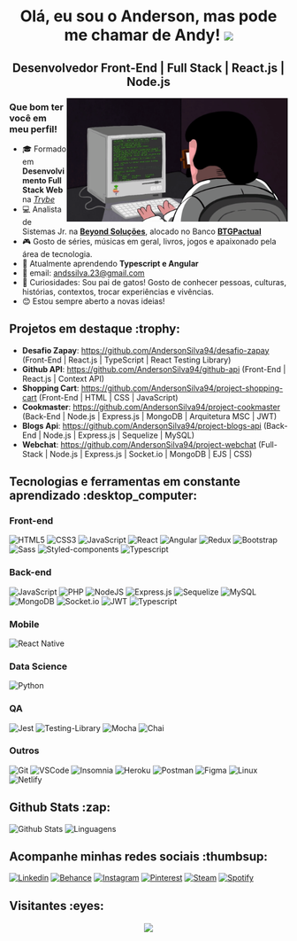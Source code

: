<h1 align="center">Olá, eu sou o Anderson, mas pode me chamar de Andy! <img src="https://media.giphy.com/media/hvRJCLFzcasrR4ia7z/giphy.gif" width="30"> </h1>

<h2 align="center">Desenvolvedor Front-End | Full Stack | React.js | Node.js</h2>

<img src="https://github.com/AndersonSilva94/AndersonSilva94/blob/main/assets/programador.gif" width="400px" align="right" alt="rotina-dev">

<h3>Que bom ter você em meu perfil!</h3>

- :mortar_board: Formado em <strong>Desenvolvimento Full Stack Web</strong> na <a href="https://www.betrybe.com/">_Trybe_</a>
- :computer: Analista de Sistemas Jr. na <strong><a href="https://imaginebeyond.com.br/">Beyond Soluções</a></strong>, alocado no Banco <strong><a href="https://btgpactual.com">BTGPactual</a></strong>
- :video_game: Gosto de séries, músicas em geral, livros, jogos e apaixonado pela área de tecnologia.
- :seedling: Atualmente aprendendo <strong>Typescript e Angular</strong>
- :e-mail: email: andssilva.23@gmail.com
- :star2: Curiosidades: Sou pai de gatos! Gosto de conhecer pessoas, culturas, histórias, contextos, trocar experiências e vivências.
- :blush: Estou sempre aberto a novas ideias!

<h2>Projetos em destaque :trophy:</h2>

- <strong>Desafio Zapay</strong>: https://github.com/AndersonSilva94/desafio-zapay (Front-End | React.js | TypeScript | React Testing Library)
- <strong>Github API</strong>: https://github.com/AndersonSilva94/github-api (Front-End | React.js | Context API)
- <strong>Shopping Cart</strong>: https://github.com/AndersonSilva94/project-shopping-cart (Front-End | HTML | CSS | JavaScript)
- <strong>Cookmaster</strong>: https://github.com/AndersonSilva94/project-cookmaster (Back-End | Node.js | Express.js | MongoDB | Arquitetura MSC | JWT)
- <strong>Blogs Api</strong>: https://github.com/AndersonSilva94/project-blogs-api (Back-End | Node.js | Express.js | Sequelize | MySQL)
- <strong>Webchat</strong>: https://github.com/AndersonSilva94/project-webchat (Full-Stack | Node.js | Express.js | Socket.io | MongoDB | EJS | CSS)

<h2>Tecnologias e ferramentas em constante aprendizado :desktop_computer:</h2>

<h3>Front-end</h3>

![HTML5](https://img.shields.io/badge/HTML5-E34F26?style=for-the-badge&logo=html5&logoColor=white)
![CSS3](https://img.shields.io/badge/CSS3-1572B6?style=for-the-badge&logo=css3&logoColor=white)
![JavaScript](https://img.shields.io/badge/javascript-%23323330.svg?style=for-the-badge&logo=javascript&logoColor=%23F7DF1E)
![React](https://img.shields.io/badge/react-%2320232a.svg?style=for-the-badge&logo=react&logoColor=%2361DAFB)
![Angular](https://img.shields.io/badge/angular-%23DD0031.svg?style=for-the-badge&logo=angular&logoColor=white)
![Redux](https://img.shields.io/badge/Redux-764ABC?style=for-the-badge&logo=redux&logoColor=white)
![Bootstrap](https://img.shields.io/badge/Bootstrap-7952B3?style=for-the-badge&logo=bootstrap&logoColor=white)
![Sass](https://img.shields.io/badge/Sass-CC6699?style=for-the-badge&logo=sass&logoColor=white)
![Styled-components](https://img.shields.io/badge/styled--components-DB7093?style=for-the-badge&logo=styledcomponents&logoColor=white)
![Typescript](https://img.shields.io/badge/typescript-3178C6?style=for-the-badge&logo=typescript&logoColor=white)

<h3>Back-end</h3>

![JavaScript](https://img.shields.io/badge/javascript-%23323330.svg?style=for-the-badge&logo=javascript&logoColor=%23F7DF1E)
![PHP](https://img.shields.io/badge/PHP-777BB4?style=for-the-badge&logo=php&logoColor=white)
![NodeJS](https://img.shields.io/badge/Node.JS-339933?style=for-the-badge&logo=node.js&logoColor=white)
![Express.js](https://img.shields.io/badge/express.js-%23404d59.svg?style=for-the-badge&logo=express&logoColor=%2361DAFB)
![Sequelize](https://img.shields.io/badge/sequelize-52B0E7?style=for-the-badge&logo=sequelize&logoColor=white)
![MySQL](https://img.shields.io/badge/MySQL-4479A1?style=for-the-badge&logo=mysql&logoColor=white)
![MongoDB](https://img.shields.io/badge/MongoDB-47A248?style=for-the-badge&logo=mongodb&logoColor=white)
![Socket.io](https://img.shields.io/badge/Socket.io-010101?style=for-the-badge&logo=socketdotio&logoColor=white)
![JWT](https://img.shields.io/badge/JWT-black?style=for-the-badge&logo=JSON%20web%20tokens)
![Typescript](https://img.shields.io/badge/typescript-3178C6?style=for-the-badge&logo=typescript&logoColor=white)

<h3>Mobile</h3>

![React Native](https://img.shields.io/badge/react_native-%2320232a.svg?style=for-the-badge&logo=react&logoColor=%2361DAFB)

<h3>Data Science</h3>

![Python](https://img.shields.io/badge/python-3670A0?style=for-the-badge&logo=python&logoColor=ffdd54)

<h3>QA</h3>

![Jest](https://img.shields.io/badge/Jest-C21325?style=for-the-badge&logo=jest&logoColor=white)
![Testing-Library](https://img.shields.io/badge/TestingLibrary-E33332?style=for-the-badge&logo=testing-library&logoColor=white)
![Mocha](https://img.shields.io/badge/mocha-8D6748?style=for-the-badge&logo=mocha&logoColor=white)
![Chai](https://img.shields.io/badge/chai-A30701?style=for-the-badge&logo=chai&logoColor=white)

<h3>Outros</h3>

![Git](https://img.shields.io/badge/Git-F05032?style=for-the-badge&logo=git&logoColor=white)
![VSCode](https://img.shields.io/badge/VSCode-007ACC?style=for-the-badge&logo=visualstudiocode&logoColor=white)
![Insomnia](https://img.shields.io/badge/insomnia-5849BE?style=for-the-badge&logo=insomnia&logoColor=white)
![Heroku](https://img.shields.io/badge/heroku-430098?style=for-the-badge&logo=heroku&logoColor=white)
![Postman](https://img.shields.io/badge/postman-FF6C37?style=for-the-badge&logo=postman&logoColor=white)
![Figma](https://img.shields.io/badge/figma-F24E1E?style=for-the-badge&logo=figma&logoColor=white)
![Linux](https://img.shields.io/badge/Linux-FCC624?style=for-the-badge&logo=linux&logoColor=black)
![Netlify](https://img.shields.io/badge/Netlify-00C7B7?style=for-the-badge&logo=netlify&logoColor=white)

<h2>Github Stats :zap:</h2>

![Github Stats](https://github-readme-stats.vercel.app/api?username=AndersonSilva94&show_icons=true&theme=vue-dark&count_private=true&show_icons=true&include_all_commits=true) ![Linguagens](https://github-readme-stats.vercel.app/api/top-langs/?username=AndersonSilva94&theme=vue-dark&layout=compact)

<h2>Acompanhe minhas redes sociais :thumbsup:</h2>

[![Linkedin](https://img.shields.io/badge/linkedin-%230A66C2.svg?&style=for-the-badge&logo=linkedin&logoColor=white&link=https://www.linkedin.com/in/andssilva/)](https://www.linkedin.com/in/andssilva/)
[![Behance](https://img.shields.io/badge/behance-%231769FF.svg?&style=for-the-badge&logo=behance&logoColor=white&link=https://www.behance.net/andersonsilva23)](https://www.behance.net/andersonsilva23)
[![Instagram](https://img.shields.io/badge/instagram-%23E4405F.svg?&style=for-the-badge&logo=instagram&logoColor=white&link=https://www.instagram.com/it_s_andy/)](https://www.instagram.com/it_s_andy/)
[![Pinterest](https://img.shields.io/badge/pinterest-%23BD081C.svg?&style=for-the-badge&logo=pinterest&logoColor=white&link=https://pin.it/LJ0f4QV)](https://pin.it/LJ0f4QV)
[![Steam](https://img.shields.io/badge/steam-%23000000.svg?&style=for-the-badge&logo=steam&logoColor=white&link=https://steamcommunity.com/profiles/76561198978248154/)](https://steamcommunity.com/profiles/76561198978248154/)
[![Spotify](https://img.shields.io/badge/spotify-%231ED760.svg?&style=for-the-badge&logo=spotify&logoColor=white&link=https://open.spotify.com/user/22r265knlds5dv4ba77ve6gpq?si=oE0bMTLbSOaEVlL1KN8bcg)](https://open.spotify.com/user/22r265knlds5dv4ba77ve6gpq?si=oE0bMTLbSOaEVlL1KN8bcg)

[comment]: # (Ideia steam por Lucas Lara - Turma 10 - Tribo A do curso de Desenvolvimento Web da Trybe)


<h2>Visitantes :eyes:</h2>
<div align="center">
  <img align="center" src="https://profile-counter.glitch.me/AndersonSilva94/count.svg" />
</div>
